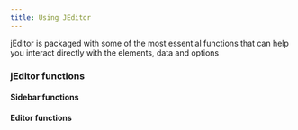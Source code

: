 ```yaml
---
title: Using JEditor
---
```


jEditor is packaged with some of the most essential functions that can help you interact directly with the elements, data and options

### jEditor functions

#### Sidebar functions

#### Editor functions
